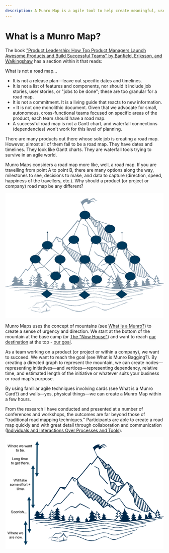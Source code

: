 ```yaml
---
description: A Munro Map is a agile tool to help create meaningful, useful road maps.
---
```


# What is a Munro Map?

The book ["Product Leadership: How Top Product Managers Launch Awesome Products and Build Successful Teams" by Banfield, Eriksson, and Walkingshaw](https://books.google.com.au/books?id=UrbZDgAAQBAJ\&vq=gantt\&source=gbs\_navlinks\_s) has a section within it that reads:

What is not a road map...

* It is not a release plan—leave out specific dates and timelines.
* It is not a list of features and components, nor should it include job stories, user stories, or "jobs to be done"; these are too granular for a road map.
* It is not a commitment. It is a living guide that reacts to new information.
* • It is not one monolithic document. Given that we advocate for small, autonomous, cross-functional teams focused on specific areas of the product, each team should have a road map.
* A successful road map is not a Gantt chart, and waterfall connections (dependencies) won't work for this level of planning.

There are many products out there whose sole job is creating a road map. However, almost all of them fail to be a road map. They have dates and timelines. They look like Gantt charts. They are waterfall tools trying to survive in an agile world.

Munro Maps considers a road map more like, well, a road map. If you are travelling from point A to point B, there are many options along the way, milestones to see, decisions to make, and data to capture (direction, speed, happiness of the travellers, etc.). Why should a product (or project or company) road map be any different?

![Munro Map - from The Now House to the Summit Goal](../.gitbook/assets/map1.png)

Munro Maps uses the concept of mountains (see [What is a Munro?](../scottish-munros2/what-is-a-munro.md)) to create a sense of urgency and direction. We start at the bottom of the mountain at the base camp (or [The "Now House"](../the-mechanics/road-map-attributes/the-now-house.md)) and want to reach [our destination](../the-process/1.-identify-the-destination.md) at the top - [our goal](../the-mechanics/smart-goal/).

As a team working on a product (or project or within a company), we want to succeed. We want to reach the goal (see What is Munro Bagging?). By creating a directed graph to represent the mountain, we can create nodes—representing initiatives—and vertices—representing dependency, relative time, and estimated length of the initiative or whatever suits your business or road map's purpose.

By using familiar agile techniques involving cards (see What is a Munro Card?) and walls—yes, physical things—we can create a Munro Map within a few hours.

From the research I have conducted and presented at a number of conferences and workshops, the outcomes are far beyond those of "traditional road mapping techniques." Participants are able to create a road map quickly and with great detail through collaboration and communication ([Individuals and Interactions Over Processes and Tools](https://agilemanifesto.org/)).

![Munro Maps don't throw out the "time" aspect - instead time is relative and fluid.](../.gitbook/assets/map2.png)
